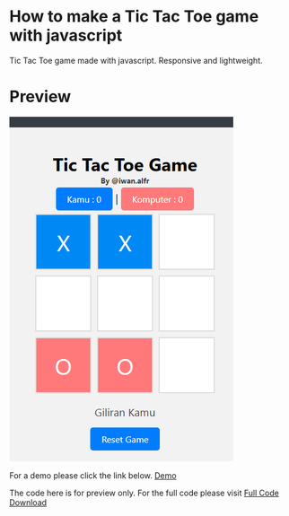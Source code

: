 # How to make a Tic Tac Toe game with javascript
Tic Tac Toe game made with javascript. Responsive and lightweight. 

# Preview
<img src="img/preview.png" alt="Preview" />

For a demo please click the link below. 
[Demo](https://tamavilo.github.io/tictactoeGame/) 

The code here is for preview only. For the full code please visit
[Full Code Download](https://droidvido.blogspot.com/2025/06/download-kode-full-game-javascript-tic.html) 

